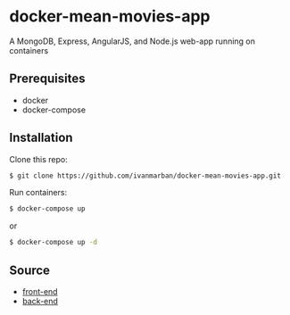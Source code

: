 # docker-mean-movies-app
A MongoDB, Express, AngularJS, and Node.js web-app running on containers

## Prerequisites
- docker
- docker-compose

## Installation
Clone this repo:
```sh
$ git clone https://github.com/ivanmarban/docker-mean-movies-app.git
```
Run containers:
```sh
$ docker-compose up
```
or
```sh
$ docker-compose up -d
```
## Source
- [front-end][0]
- [back-end][1]

[0]: https://github.com/ivanmarban/angular-movies-client
[1]: https://github.com/ivanmarban/node-movies-restful
